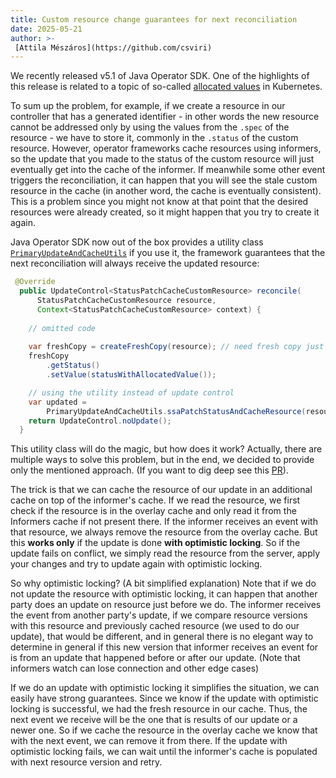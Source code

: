 ```yaml
---
title: Custom resource change guarantees for next reconciliation 
date: 2025-05-21
author: >-
 [Attila Mészáros](https://github.com/csviri)
---
```


We recently released v5.1 of Java Operator SDK. One of the highlights of this release is related to a topic of so-called
[allocated values](https://github.com/kubernetes/community/blob/master/contributors/devel/sig-architecture/api-conventions.md#representing-allocated-values
) in Kubernetes.

To sum up the problem, for example, if we create a resource in our controller that has a generated identifier - 
in other words the new resource cannot be addressed only by using the values from the `.spec` of the resource -
we have to store it, commonly in the `.status` of the custom resource. However, operator frameworks cache resources
using informers, so the update that you made to the status of the custom resource will just eventually get into 
the cache of the informer. If meanwhile some other event triggers the reconciliation, it can happen that you will 
see the stale custom resource in the cache (in another word, the cache is eventually consistent). This is a problem 
since you might not know at that point that the desired resources were already created, so it might happen that you try to 
create it again. 

Java Operator SDK now out of the box provides a utility class [`PrimaryUpdateAndCacheUtils`](https://github.com/operator-framework/java-operator-sdk/blob/main/operator-framework-core/src/main/java/io/javaoperatorsdk/operator/api/reconciler/PrimaryUpdateAndCacheUtils.java)
if you use it, the framework guarantees that the next reconciliation will always receive the updated resource:

```java
 @Override
  public UpdateControl<StatusPatchCacheCustomResource> reconcile(
      StatusPatchCacheCustomResource resource,
      Context<StatusPatchCacheCustomResource> context) {
    
    // omitted code
    
    var freshCopy = createFreshCopy(resource); // need fresh copy just because we use the SSA version of update
    freshCopy
        .getStatus()
        .setValue(statusWithAllocatedValue());

    // using the utility instead of update control
    var updated =
        PrimaryUpdateAndCacheUtils.ssaPatchStatusAndCacheResource(resource, freshCopy, context);
    return UpdateControl.noUpdate();
  }
```

This utility class will do the magic, but how does it work? Actually, there are multiple ways to solve this problem, 
but in the end, we decided to provide only the mentioned approach. (If you want to dig deep see this [PR](https://github.com/operator-framework/java-operator-sdk/pull/2800/files)).

The trick is that we can cache the resource of our update in an additional cache on top of the informer's cache.
If we read the resource, we first check if the resource is in the overlay cache and only read it from the Informers cache 
if not present there. If the informer receives an event with that resource, we always remove the resource from the overlay 
cache. But this **works only** if the update is done **with optimistic locking**.
So if the update fails on conflict, we simply read the resource from the server, apply your changes and try to update again
with optimistic locking.

So why optimistic locking? (A bit simplified explanation) Note that if we do not update the resource with optimistic locking, it can happen that
another party does an update on resource just before we do. The informer receives the event from another party's update,
if we compare resource versions with this resource and previously cached resource (we used to do our update), 
that would be different, and in general there is no elegant way to determine in general if this new version that 
informer receives an event for is from an update that happened before or after our update. 
(Note that informers watch can lose connection and other edge cases)

If we do an update with optimistic locking it simplifies the situation, we can easily have strong guarantees.
Since we know if the update with optimistic locking is successful, we had the fresh resource in our cache. 
Thus, the next event we receive will be the one that is results of our update or a newer one. 
So if we cache the resource in the overlay cache we know that with the next event, we can remove it from there.
If the update with optimistic locking fails, we can wait until the informer's cache is populated with next resource
version and retry.
